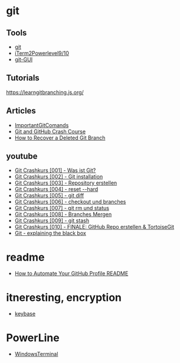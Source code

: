 # git

## Tools
* [git](https://www.git-scm.com/)  
* [iTerm2Powerlevel9/10](https://en.wikipedia.org/wiki/ITerm2)  
* [git-GUI](https://www.git-scm.com/downloads/guis)

## Tutorials
https://learngitbranching.js.org/

## Articles
* [ImportantGitComands](https://t3n.de/news/schneller-git-einstieg-befehle-1077761/?utm_campaign=meetedgar&utm_medium=social&utm_source=meetedgar.com)  
* [Git and GitHub Crash Course](https://www.freecodecamp.org/news/git-and-github-crash-course/)
* [How to Recover a Deleted Git Branch](https://morioh.com/p/d29ebe3f0b86)

## youtube
* [Git Crashkurs [001] - Was ist Git?](https://youtu.be/Nkz7TnhFvWU)  
* [Git Crashkurs [002] - Git installation](https://youtu.be/5KFn0r2XrtA)  
* [Git Crashkurs [003] - Repository erstellen](https://youtu.be/8Qau5_NmF9s)  
* [Git Crashkurs [004] - reset --hard](https://youtu.be/ch-VjQW6tsg)  
* [Git Crashkurs [005] - git diff](https://youtu.be/-9hyURYmvsY)  
* [Git Crashkurs [006] - checkout und branches](https://youtu.be/tHtiehTr59I)  
* [Git Crashkurs [007] - git rm und status](https://youtu.be/QHBTc92WT1E)  
* [Git Crashkurs [008] - Branches Mergen](https://youtu.be/xyTS2yyOWnA)  
* [Git Crashkurs [009] - git stash](https://youtu.be/5rSaU-cj_J0)  
* [Git Crashkurs [010] - FINALE: GitHub Repo erstellen & TortoiseGit](https://youtu.be/qIQUfbG_s1M)  
* [Git - explaining the black box](https://youtu.be/Me73yBGqt0o)
# readme
* [How to Automate Your GitHub Profile README](https://www.freecodecamp.org/news/go-automate-your-github-profile-readme/)

# itneresting, encryption
* [keybase](https://keybase.io/blog/encrypted-git-for-everyone)


# PowerLine
* [WindowsTerminal](https://docs.microsoft.com/en-us/windows/terminal/tutorials/powerline-setup)
